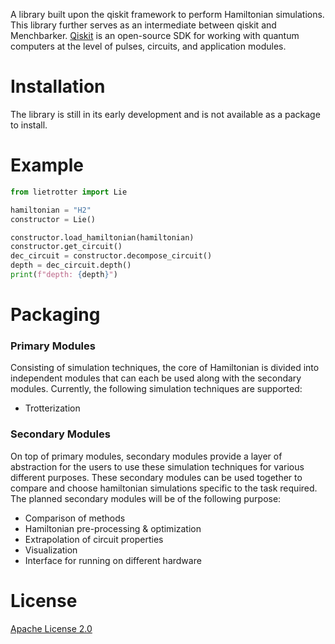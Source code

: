 A library built upon the qiskit framework to perform Hamiltonian simulations. This library further serves as an intermediate between qiskit and Menchbarker. [Qiskit](https://qiskit.org/) is an open-source SDK for working with quantum computers at the level of pulses, circuits, and application modules.

# Installation

The library is still in its early development and is not available as a package to install.

# Example

```python
from lietrotter import Lie

hamiltonian = "H2"
constructor = Lie()

constructor.load_hamiltonian(hamiltonian)
constructor.get_circuit()
dec_circuit = constructor.decompose_circuit()
depth = dec_circuit.depth()
print(f"depth: {depth}")
```

# Packaging

### Primary Modules

Consisting of simulation techniques, the core of Hamiltonian is divided into independent modules that can each be used along with the secondary modules. Currently, the following simulation techniques are supported:

- Trotterization

### Secondary Modules

On top of primary modules, secondary modules provide a layer of abstraction for the users to use these simulation techniques for various different purposes. These secondary modules can be used together to compare and choose hamiltonian simulations specific to the task required. The planned secondary modules will be of the following purpose:

- Comparison of methods
- Hamiltonian pre-processing & optimization
- Extrapolation of circuit properties
- Visualization
- Interface for running on different hardware

# License

[Apache License 2.0](LICENSE.txt)

